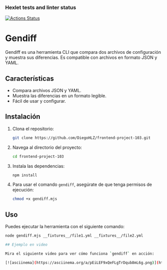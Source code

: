 ### Hexlet tests and linter status

[![Actions Status](https://github.com/DiegoHLZ/frontend-project-103/actions/workflows/hexlet-check.yml/badge.svg)](https://github.com/DiegoHLZ/frontend-project-103/actions)

# Gendiff

Gendiff es una herramienta CLI que compara dos archivos de configuración y muestra sus diferencias. Es compatible con archivos en formato JSON y YAML.

## Características

- Compara archivos JSON y YAML.
- Muestra las diferencias en un formato legible.
- Fácil de usar y configurar.

## Instalación

1. Clona el repositorio:
    ```bash
    git clone https://github.com/DiegoHLZ/frontend-project-103.git
    ```
2. Navega al directorio del proyecto:
    ```bash
    cd frontend-project-103
    ```
3. Instala las dependencias:
    ```bash
    npm install
    ```
4. Para usar el comando `gendiff`, asegúrate de que tenga permisos de ejecución:
    ```bash
    chmod +x gendiff.mjs
    ```

## Uso

Puedes ejecutar la herramienta con el siguiente comando:
```bash
node gendiff.mjs __fixtures__/file1.yml __fixtures__/file2.yml

## Ejemplo en video

Mira el siguiente video para ver cómo funciona `gendiff` en acción:

[![asciinema](https://asciinema.org/a/pEiLEF9xQeFLgTrDqub8mL6g.png)](https://asciinema.org/a/pEiLEF9xQeFLgTrDqub8mL6g)